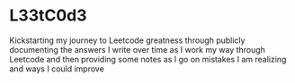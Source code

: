 # L33tC0d3
Kickstarting my journey to Leetcode greatness through publicly documenting the answers I write over time as I work my way through Leetcode and then providing some notes as I go on mistakes I am realizing and ways I could improve
